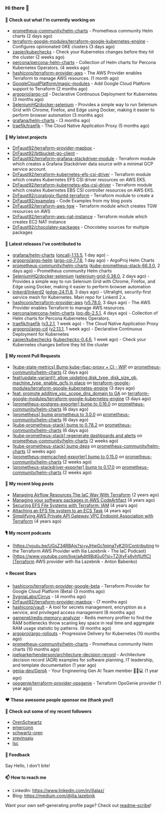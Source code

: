 ### Hi there 👋

#### 👷 Check out what I'm currently working on

- [prometheus-community/helm-charts](https://github.com/prometheus-community/helm-charts) - Prometheus community Helm charts (2 days ago)
- [terraform-google-modules/terraform-google-kubernetes-engine](https://github.com/terraform-google-modules/terraform-google-kubernetes-engine) - Configures opinionated GKE clusters (3 days ago)
- [zapier/kubechecks](https://github.com/zapier/kubechecks) - Check your Kubernetes changes before they hit the cluster (2 weeks ago)
- [percona/percona-helm-charts](https://github.com/percona/percona-helm-charts) - Collection of Helm charts for Percona Kubernetes Operators. (4 weeks ago)
- [hashicorp/terraform-provider-aws](https://github.com/hashicorp/terraform-provider-aws) - The AWS Provider enables Terraform to manage AWS resources. (1 month ago)
- [GoogleCloudPlatform/magic-modules](https://github.com/GoogleCloudPlatform/magic-modules) - Add Google Cloud Platform support to Terraform (2 months ago)
- [argoproj/argo-cd](https://github.com/argoproj/argo-cd) - Declarative Continuous Deployment for Kubernetes (3 months ago)
- [SeleniumHQ/docker-selenium](https://github.com/SeleniumHQ/docker-selenium) - Provides a simple way to run Selenium Grid with Chrome, Firefox, and Edge using Docker, making it easier to perform browser automation (3 months ago)
- [grafana/helm-charts](https://github.com/grafana/helm-charts) -  (3 months ago)
- [traefik/traefik](https://github.com/traefik/traefik) - The Cloud Native Application Proxy (5 months ago)

#### 🌱 My latest projects

- [DrFaust92/terraform-provider-mapbox](https://github.com/DrFaust92/terraform-provider-mapbox) - 
- [DrFaust92/bitbucket-go-client](https://github.com/DrFaust92/bitbucket-go-client) - 
- [DrFaust92/terraform-grafana-stackdriver-module](https://github.com/DrFaust92/terraform-grafana-stackdriver-module) - Terraform module which creates a Grafana Stackdriver data source with a minimal GCP service account.
- [DrFaust92/terraform-kubernetes-efs-csi-driver](https://github.com/DrFaust92/terraform-kubernetes-efs-csi-driver) - Terraform module which creates Kubernetes EFS CSI driver resources on AWS EKS.
- [DrFaust92/terraform-kubernetes-ebs-csi-driver](https://github.com/DrFaust92/terraform-kubernetes-ebs-csi-driver) - Terraform module which creates Kubernetes EBS CSI controller resources on AWS EKS.
- [DrFaust92/coralogix-fluntd-terraform](https://github.com/DrFaust92/coralogix-fluntd-terraform) - Terraform module to create a 
- [DrFaust92/examples](https://github.com/DrFaust92/examples) - Code Examples from my blog posts
- [DrFaust92/terraform-aws-tgw](https://github.com/DrFaust92/terraform-aws-tgw) - Terraform module which creates TGW resources on AWS
- [DrFaust92/terraform-aws-nat-instance](https://github.com/DrFaust92/terraform-aws-nat-instance) - Terraform module which creates EC2 NAT instance
- [DrFaust92/chocolatey-packages](https://github.com/DrFaust92/chocolatey-packages) - Chocolatey sources for multiple packages

#### 🔭 Latest releases I've contributed to

- [grafana/helm-charts](https://github.com/grafana/helm-charts) ([oncall-1.13.5](https://github.com/grafana/helm-charts/releases/tag/oncall-1.13.5), 1 day ago) - 
- [argoproj/argo-helm](https://github.com/argoproj/argo-helm) ([argo-cd-7.7.6](https://github.com/argoproj/argo-helm/releases/tag/argo-cd-7.7.6), 1 day ago) - ArgoProj Helm Charts
- [prometheus-community/helm-charts](https://github.com/prometheus-community/helm-charts) ([kube-prometheus-stack-66.3.0](https://github.com/prometheus-community/helm-charts/releases/tag/kube-prometheus-stack-66.3.0), 2 days ago) - Prometheus community Helm charts
- [SeleniumHQ/docker-selenium](https://github.com/SeleniumHQ/docker-selenium) ([selenium-grid-0.38.0](https://github.com/SeleniumHQ/docker-selenium/releases/tag/selenium-grid-0.38.0), 2 days ago) - Provides a simple way to run Selenium Grid with Chrome, Firefox, and Edge using Docker, making it easier to perform browser automation
- [linkerd/linkerd2](https://github.com/linkerd/linkerd2) ([edge-24.11.8](https://github.com/linkerd/linkerd2/releases/tag/edge-24.11.8), 3 days ago) - Ultralight, security-first service mesh for Kubernetes. Main repo for Linkerd 2.x.
- [hashicorp/terraform-provider-aws](https://github.com/hashicorp/terraform-provider-aws) ([v5.78.0](https://github.com/hashicorp/terraform-provider-aws/releases/tag/v5.78.0), 3 days ago) - The AWS Provider enables Terraform to manage AWS resources.
- [percona/percona-helm-charts](https://github.com/percona/percona-helm-charts) ([pg-db-2.5.1](https://github.com/percona/percona-helm-charts/releases/tag/pg-db-2.5.1), 4 days ago) - Collection of Helm charts for Percona Kubernetes Operators.
- [traefik/traefik](https://github.com/traefik/traefik) ([v3.2.1](https://github.com/traefik/traefik/releases/tag/v3.2.1), 1 week ago) - The Cloud Native Application Proxy
- [argoproj/argo-cd](https://github.com/argoproj/argo-cd) ([v2.13.1](https://github.com/argoproj/argo-cd/releases/tag/v2.13.1), 1 week ago) - Declarative Continuous Deployment for Kubernetes
- [zapier/kubechecks](https://github.com/zapier/kubechecks) ([kubechecks-0.4.6](https://github.com/zapier/kubechecks/releases/tag/kubechecks-0.4.6), 1 week ago) - Check your Kubernetes changes before they hit the cluster

#### 🔨 My recent Pull Requests

- [[kube-state-metrics] Bump kube-rbac-proxy &#43; CI - WIP](https://github.com/prometheus-community/helm-charts/pull/5023) on [prometheus-community/helm-charts](https://github.com/prometheus-community/helm-charts) (2 days ago)
- [feat(update-variant)!: allow updating disk_type, disk_size_gb, machine_type, enable_gcfs in place](https://github.com/terraform-google-modules/terraform-google-kubernetes-engine/pull/2195) on [terraform-google-modules/terraform-google-kubernetes-engine](https://github.com/terraform-google-modules/terraform-google-kubernetes-engine) (3 days ago)
- [feat: promote additive_vpc_scope_dns_domain to GA](https://github.com/terraform-google-modules/terraform-google-kubernetes-engine/pull/2194) on [terraform-google-modules/terraform-google-kubernetes-engine](https://github.com/terraform-google-modules/terraform-google-kubernetes-engine) (3 days ago)
- [[prometheus-postgres-exporter] bump to 0.16.0](https://github.com/prometheus-community/helm-charts/pull/5018) on [prometheus-community/helm-charts](https://github.com/prometheus-community/helm-charts) (6 days ago)
- [[prometheus] bump prometheus to 3.0.0](https://github.com/prometheus-community/helm-charts/pull/5017) on [prometheus-community/helm-charts](https://github.com/prometheus-community/helm-charts) (6 days ago)
- [[kube-prometheus-stack] bump to 0.78.2](https://github.com/prometheus-community/helm-charts/pull/5016) on [prometheus-community/helm-charts](https://github.com/prometheus-community/helm-charts) (6 days ago)
- [[kube-prometheus-stack] regenerate dashboards and alerts](https://github.com/prometheus-community/helm-charts/pull/4997) on [prometheus-community/helm-charts](https://github.com/prometheus-community/helm-charts) (2 weeks ago)
- [[kube-prometheus-stack] bump deps](https://github.com/prometheus-community/helm-charts/pull/4989) on [prometheus-community/helm-charts](https://github.com/prometheus-community/helm-charts) (2 weeks ago)
- [[prometheus-memcached-exporter] bump to 0.15.0](https://github.com/prometheus-community/helm-charts/pull/4988) on [prometheus-community/helm-charts](https://github.com/prometheus-community/helm-charts) (2 weeks ago)
- [[prometheus-stackdriver-exporter] bump to 0.17.0](https://github.com/prometheus-community/helm-charts/pull/4987) on [prometheus-community/helm-charts](https://github.com/prometheus-community/helm-charts) (2 weeks ago)

#### 📜 My recent blog posts

- [Managing Airflow Resources The IaC Way With Terraform](https://engineering.placer.ai/managing-airflow-resources-the-iac-way-with-terraform-ea5b8db573ad?source=rss-cac402f06fa8------2) (2 years ago)
- [Managing your software packages in AWS CodeArtifact](https://medium.com/@ilia.lazebnik/managing-your-software-packages-in-aws-codeartifact-12d00053e243?source=rss-cac402f06fa8------2) (4 years ago)
- [Securing EFS File Systems with Terraform: IAM](https://medium.com/@ilia.lazebnik/securing-efs-file-systems-with-terraform-iam-d2a066c198ab?source=rss-cac402f06fa8------2) (4 years ago)
- [Attaching an EFS file system to an ECS Task](https://medium.com/@ilia.lazebnik/attaching-an-efs-file-system-to-an-ecs-task-7bd15b76a6ef?source=rss-cac402f06fa8------2) (4 years ago)
- [Simplifying AWS Private API Gateway VPC Endpoint Association with Terraform](https://medium.com/@ilia.lazebnik/simplifying-aws-private-api-gateway-vpc-endpoint-association-with-terraform-b379a247afbf?source=rss-cac402f06fa8------2) (4 years ago)

#### 🎙️ My recent podcasts
- [https://youtu.be/UGsZ34RBAjs?si=yJHwGc1pjmaTyK2l](Contributing to the Terraform AWS Provider with Ilia Lazebnik - The IaC Podcast)
- [https://www.youtube.com/live/aAdit9BdGu0?si=TZiXvFs6vhfIUfIC](Terraform AWS provider with Ilia Lazebnik - Anton Babenko)

#### ⭐ Recent Stars

- [hashicorp/terraform-provider-google-beta](https://github.com/hashicorp/terraform-provider-google-beta) - Terraform Provider for Google Cloud Platform (Beta) (3 months ago)
- [SygniaLabs/Cirrus](https://github.com/SygniaLabs/Cirrus) -  (4 months ago)
- [DrFaust92/terraform-provider-mapbox](https://github.com/DrFaust92/terraform-provider-mapbox) -  (7 months ago)
- [hashicorp/vault](https://github.com/hashicorp/vault) - A tool for secrets management, encryption as a service, and privileged access management (8 months ago)
- [gamenet/redis-memory-analyzer](https://github.com/gamenet/redis-memory-analyzer) - Redis memory profiler to find the RAM bottlenecks throw scaning key space in real time and aggregate RAM usage statistic by patterns. (9 months ago)
- [argoproj/argo-rollouts](https://github.com/argoproj/argo-rollouts) - Progressive Delivery for Kubernetes (10 months ago)
- [prometheus-community/helm-charts](https://github.com/prometheus-community/helm-charts) - Prometheus community Helm charts (10 months ago)
- [joelparkerhenderson/architecture-decision-record](https://github.com/joelparkerhenderson/architecture-decision-record) - Architecture decision record (ADR) examples for software planning, IT leadership, and template documentation (1 year ago)
- [genia-dev/GeniA](https://github.com/genia-dev/GeniA) - Your Engineering Gen AI Team member 🧬🤖💻 (1 year ago)
- [opsgenie/terraform-provider-opsgenie](https://github.com/opsgenie/terraform-provider-opsgenie) - Terraform OpsGenie provider (1 year ago)

#### ❤️ These awesome people sponsor me (thank you!)


#### 👯 Check out some of my recent followers

- [OrenSchwartz](https://github.com/OrenSchwartz)
- [emerconn](https://github.com/emerconn)
- [schwartz-oren](https://github.com/schwartz-oren)
- [srevinsaju](https://github.com/srevinsaju)
- [lsc](https://github.com/lsc)

#### 💬 Feedback

Say Hello, I don't bite!

#### 📫 How to reach me

- LinkedIn: https://www.linkedin.com/in/ilialaz/
- Blog: https://medium.com/@ilia.lazebnik

Want your own self-generating profile page? Check out [readme-scribe](https://github.com/muesli/readme-scribe)!


